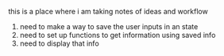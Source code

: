 this is a place where i am taking notes of ideas and workflow

1. need to make a way to save the user inputs in an state
2. need to set up functions to get information using saved info
3. need to display that info